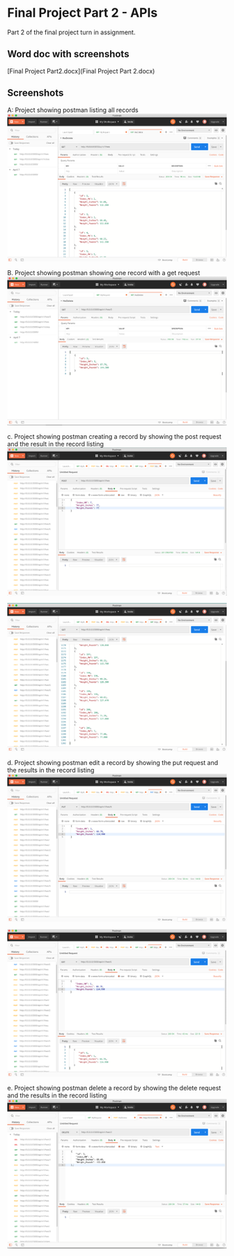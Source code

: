 # Final Project Part 2 - APIs
Part 2 of the final project turn in assignment. 

## Word doc with screenshots
[Final Project Part2.docx](Final Project Part 2.docx)

## Screenshots 

A: Project showing postman listing all records
![Image](screenshots/a.png)

B. Project showing postman showing one record with a get request
![Image](screenshots/b.png)

c.	Project showing postman creating a record by showing the post request and the result in the record listing
![Image](screenshots/C.png)

![Image](screenshots/C2.png)

d.	Project showing postman edit a record by showing the put request and the results in the record listing
![Image](screenshots/D.png)

![Image](screenshots/D2.png)

e.	Project showing postman delete a record by showing the delete request and the results in the record listing
![Image](screenshots/e.png)


